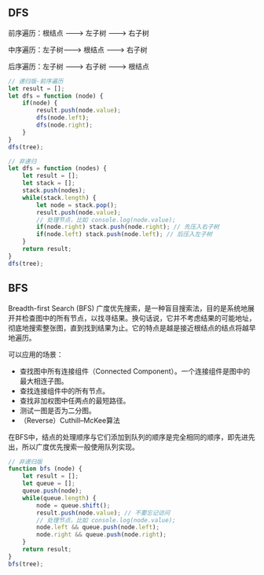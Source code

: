 ## DFS

前序遍历：根结点 ---> 左子树 ---> 右子树

中序遍历：左子树---> 根结点 ---> 右子树

后序遍历：左子树 ---> 右子树 ---> 根结点

```js
// 递归版-前序遍历
let result = [];
let dfs = function (node) {
    if(node) {
        result.push(node.value);
        dfs(node.left);
        dfs(node.right);
    }
}
dfs(tree);

// 非递归
let dfs = function (nodes) {
    let result = [];
    let stack = [];
    stack.push(nodes);
    while(stack.length) {
        let node = stack.pop();
        result.push(node.value); 
        // 处理节点，比如 console.log(node.value);
        if(node.right) stack.push(node.right); // 先压入右子树
        if(node.left) stack.push(node.left); // 后压入左子树
    }
    return result;
}
dfs(tree);
```

## BFS

Breadth-first Search (BFS) 广度优先搜索，是一种盲目搜索法，目的是系统地展开并检查图中的所有节点，以找寻结果。换句话说，它并不考虑结果的可能地址，彻底地搜索整张图，直到找到结果为止。它的特点是越是接近根结点的结点将越早地遍历。

可以应用的场景：
* 查找图中所有连接组件（Connected Component）。一个连接组件是图中的最大相连子图。
* 查找连接组件中的所有节点。
* 查找非加权图中任两点的最短路径。
* 测试一图是否为二分图。
* （Reverse）Cuthill–McKee算法

在BFS中，结点的处理顺序与它们添加到队列的顺序是完全相同的顺序，即先进先出，所以广度优先搜索一般使用队列实现。

```js
// 非递归版
function bfs (node) {
    let result = [];
    let queue = [];
    queue.push(node);
    while(queue.length) {
        node = queue.shift();
        result.push(node.value); // 不要忘记访问
        // 处理节点，比如 console.log(node.value);
        node.left && queue.push(node.left);
        node.right && queue.push(node.right);
    }
    return result;
}
bfs(tree);
```



